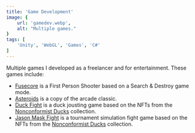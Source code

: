 ```yaml
---
title: 'Game Development'
image: {
    url: 'gamedev.webp',
    alt: "Multiple games."
}
tags: [
    'Unity', 'WebGL', 'Games', 'C#'
]
---
```


Multiple games I developed as a freelancer and for entertainment. These games include:
- [Fusecore](https://fusecore.gonzalohirsch.com/) is a First Person Shooter based on a Search & Destroy game mode.
- [Asteroids](https://asteroids.gonzalohirsch.com/) is a copy of the arcade classic.
- [Duck Fight](https://jousting.nonco.gonzalohirsch.com/) is a duck jousting game based on the NFTs from the [Nonconformist Ducks](https://nonconformistducks.com/) collection.
- [Jason Mask Fight](https://jason.nonco.gonzalohirsch.com/) is a tournament simulation fight game based on the NFTs from the [Nonconformist Ducks](https://nonconformistducks.com/) collection.